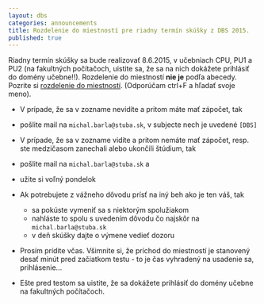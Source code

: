 ```yaml
---
layout: dbs
categories: announcements
title: Rozdelenie do miestností pre riadny termín skúšky z DBS 2015.
published: true
---
```

Riadny termín skúšky sa bude realizovať 8.6.2015, v učebniach CPU, PU1 a PU2 (na fakultných počítačoch, uistite sa, že sa na nich dokážete prihlásiť do domény učebne!!). Rozdelenie do miestností <b>nie je</b> podľa abecedy. Pozrite si [rozdelenie do miestností](/DBS2015_RT.pdf). (Odporúčam ctrl+F a hľadať svoje meno).

* V prípade, že sa v zozname nevidíte a pritom máte mať zápočet, tak
 * pošlite mail na `michal.barla@stuba.sk`, v subjecte nech je uvedené `[DBS]`

* V prípade, že sa v zozname vidíte a pritom nemáte mať zápočet, resp. ste medzičasom zanechali alebo ukončili štúdium, tak
 * pošlite mail na `michal.barla@stuba.sk` a
 * užite si voľný pondelok

* Ak potrebujete z vážneho dôvodu prísť na iný beh ako je ten váš, tak
  * sa pokúste vymeniť sa s niektorým spolužiakom
  * nahláste to spolu s uvedením dôvodu čo najskôr na `michal.barla@stuba.sk`
  * v deň skúšky dajte o výmene vedieť dozoru

* Prosím prídite včas. Všimnite si, že príchod do miestností je stanovený desať minút pred začiatkom testu - to je čas vyhradený na usadenie sa, prihlásenie...

* Ešte pred testom sa uistite, že sa dokážete prihlásiť do domény učebne na fakultných počítačoch.

